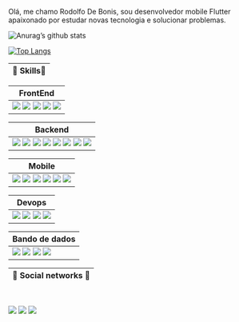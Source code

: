 Olá, me chamo Rodolfo De Bonis, sou desenvolvedor mobile Flutter apaixonado por estudar novas tecnologia e solucionar problemas.


![Anurag’s github stats](https://github-readme-stats.vercel.app/api?username=RodolfoBonis&show_icons=true&count_private=true&theme=dracula)

[![Top Langs](https://github-readme-stats.vercel.app/api/top-langs/?username=RodolfoBonis&exclude_repo=micro-videos&layout=compact&theme=dracula)](https://github.com/anuraghazra/github-readme-stats)

| 🚀  Skills🚀     |
|------------|

|   FrontEnd    |
|------------|
<img src="https://img.shields.io/badge/-HTML%205-orange?style=flat-square&logo=html5&logoColor=white" /> <img src="https://img.shields.io/badge/-CSS%203-blue?style=flat-square&logo=css3&logoColor=white" /> <img src="https://img.shields.io/badge/-ANGULAR%207-red?style=flat-square&logo=angular&logoColor=white" /> <img src="https://img.shields.io/badge/-REACT-blue?style=flat-square&logo=react&logoColor=white" /> <img src="https://img.shields.io/badge/-JAVASCRIPT-yellow?style=flat-square&logo=javascript&logoColor=white" />|

|   Backend    |
|------------|
<img src="https://img.shields.io/badge/-GOLANG-blue?style=flat-square&logo=go&logoColor=white" /> <img src="https://img.shields.io/badge/-NODEJS-green?style=flat-square&logo=javascript&logoColor=white" /> <img src="https://img.shields.io/badge/-PHP-blue?style=flat-square&logo=php&logoColor=white" /> <img src="https://img.shields.io/badge/-NESTJS-red?style=flat-square&logo=nestjs&logoColor=white" /> <img src="https://img.shields.io/badge/-SPRING-darkgreen?style=flat-square&logo=spring&logoColor=white" /> <img src="https://img.shields.io/badge/-JAVA-red?style=flat-square&logo=java&logoColor=white" /> <img src="https://img.shields.io/badge/-LARAVEL-blue?style=flat-square&logo=laravel&logoColor=white" /> <img src="https://img.shields.io/badge/-DART-blue?style=flat-square&logo=dart&logoColor=white" />|

|   Mobile    |
|------------|
<img src="https://img.shields.io/badge/-FLUTTER-blue?style=flat-square&logo=flutter&logoColor=white" /> <img src="https://img.shields.io/badge/-IONIC-blue?style=flat-square&logo=ionic&logoColor=white" /> <img src="https://img.shields.io/badge/-ANDROID-green?style=flat-square&logo=android&logoColor=white" /> <img src="https://img.shields.io/badge/-IOS-blue?style=flat-square&logo=ios&logoColor=white" /> <img src="https://img.shields.io/badge/-SWIFT-orange?style=flat-square&logo=swift&logoColor=white" /> <img src="https://img.shields.io/badge/-REACT%20NATIVE-blue?style=flat-square&logo=react&logoColor=white" />|

|   Devops    |
|------------|
<img src="https://img.shields.io/badge/-NGINX-green?style=flat-square&logo=nginx&logoColor=white" /> <img src="https://img.shields.io/badge/-RABBITMQ-orange?style=flat-square&logo=rabbitmq&logoColor=white" /> <img src="https://img.shields.io/badge/-ELASTIC%20SEARCH-yellow?style=flat-square&logo=elasticsearch&logoColor=white" /> <img src="https://img.shields.io/badge/-DOCKER-blue?style=flat-square&logo=docker&logoColor=white" />|

|   Bando de dados    |
|------------|
<img src="https://img.shields.io/badge/-MYSQL-blue?style=flat-square&logo=mysql&logoColor=white" /> <img src="https://img.shields.io/badge/-MONGODB-darkgreen?style=flat-square&logo=mongodb&logoColor=white" /> <img src="https://img.shields.io/badge/-SQLSERVER-red?style=flat-square&logo=sqlserver&logoColor=white" /> <img src="https://img.shields.io/badge/-POSTGRESS-blue?style=flat-square&logo=postgress&logoColor=white" />||


| 📨 Social networks 📨       |
|------------|
<br/>
<p>
<a href="mailto:dev@rodolfodebonis.com.br" alt="Gmail">
<img src="https://img.shields.io/badge/-dev@rodolfodebonis.com.br-e34c41?style=flat-square&labelColor=e34c41&logo=gmail&logoColor=white&link=dev@rodolfodebonis.com.br" /></a>
  
<a href="https://www.linkedin.com/in/rodolfo-de-bonis/" alt="Linkedin">
<img src="https://img.shields.io/badge/-Rodolfo%20De%20Bonis-blue?style=flat-square&logo=Linkedin&logoColor=white&link=https://www.linkedin.com/in/rodolfo-de-bonis/" /></a>

<a href="https://twitter.com/RodolfoBonis" alt="Twitter">
<img src="https://img.shields.io/badge/-@RodolfoBonis-1ca0f1?style=flat-square&labelColor=1ca0f1&logo=twitter&logoColor=white&link=https://twitter.com/RodolfoBonis" /></a>
 </p>
 

<!--
**RodolfoBonis/RodolfoBonis** is a ✨ _special_ ✨ repository because its `README.md` (this file) appears on your GitHub profile.

Here are some ideas to get you started:

- 🔭 I’m currently working on ...
- 🌱 I’m currently learning ...
- 👯 I’m looking to collaborate on ...
- 🤔 I’m looking for help with ...
- 💬 Ask me about ...
- 📫 How to reach me: ...
- 😄 Pronouns: ...
- ⚡ Fun fact: ...
-->
